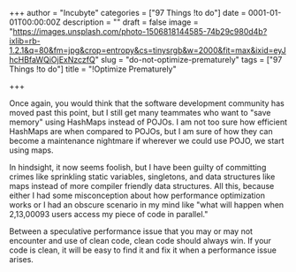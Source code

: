 +++
author = "Incubyte"
categories = ["97 Things !to do"]
date = 0001-01-01T00:00:00Z
description = ""
draft = false
image = "https://images.unsplash.com/photo-1506818144585-74b29c980d4b?ixlib=rb-1.2.1&q=80&fm=jpg&crop=entropy&cs=tinysrgb&w=2000&fit=max&ixid=eyJhcHBfaWQiOjExNzczfQ"
slug = "do-not-optimize-prematurely"
tags = ["97 Things !to do"]
title = "!Optimize Prematurely"

+++


Once again, you would think that the software development community has moved past this point, but I still get many teammates who want to "save memory" using HashMaps instead of POJOs. I am not too sure how efficient HashMaps are when compared to POJOs, but I am sure of how they can become a maintenance nightmare if wherever we could use POJO, we start using maps.

In hindsight, it now seems foolish, but I have been guilty of committing crimes like sprinkling static variables, singletons, and data structures like maps instead of more compiler friendly data structures. All this, because either I had some misconception about how performance optimization works or I had an obscure scenario in my mind like "what will happen when 2,13,00093 users access my piece of code in parallel."

Between a speculative performance issue that you may or may not encounter and use of clean code, clean code should always win. If your code is clean, it will be easy to find it and fix it when a performance issue arises.

